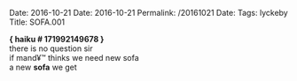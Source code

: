 Date: 2016-10-21
Date: 2016-10-21
Permalink: /20161021
Date: 
Tags: lyckeby  
Title: SOFA.001
  
**{ haiku # 171992149678 }**  
there is no question sir  
if mand¥™ thinks we need new sofa  
a new **sofa** we get  
